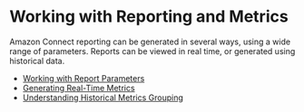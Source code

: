 # Working with Reporting and Metrics<a name="working-metrics"></a>

Amazon Connect reporting can be generated in several ways, using a wide range of parameters\. Reports can be viewed in real time, or generated using historical data\.


+ [Working with Report Parameters](working-with-reporting.md)
+ [Generating Real\-Time Metrics](real-time-metrics.md)
+ [Understanding Historical Metrics Grouping](metrics-grouping.md)